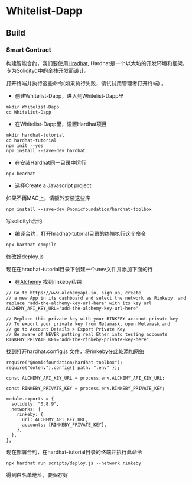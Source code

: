 # Whitelist-Dapp

## Build

### Smart Contract
构建智能合约，我们要使用[Hradhat](https://hardhat.org/), Hardhat是一个以太坊的开发环境和框架，专为Solidityd中的全栈开发而设计。

打开终端并执行这些命令(如果执行失败，请试试用管理者打开终端) 。

- 创建Whitelist-Dapp，进入到Whitelist-Dapp里
 
```
mkdir Whitelist-Dapp
cd Whitelist-Dapp
```

- 在Whitelist-Dapp里，设置Hardhat项目

```
mkdir hardhat-tutorial
cd hardhat-tutorial
npm init --yes
npm install --save-dev hardhat
```
- 在安装Hardhat同一目录中运行
```
npx hearhat
```

* 选择Create a Javascript project

如果不再MAC上，请额外安装这些库
```
npm install --save-dev @nomicfoundation/hardhat-toolbox
```

写solidityh合约

- 编译合约，打开hradhat-tutorial目录的终端执行这个命令
```
npx hardhat compile
```

修改好deploy.js

现在在hradhat-tutorial目录下创建一个.nev文件并添加下面的行

- 在[Alchemy](https://dashboard.alchemy.com/) 找到rinkeby私钥
```
// Go to https://www.alchemyapi.io, sign up, create
// a new App in its dashboard and select the network as Rinkeby, and replace "add-the-alchemy-key-url-here" with its key url
ALCHEMY_API_KEY_URL="add-the-alchemy-key-url-here"

// Replace this private key with your RINKEBY account private key
// To export your private key from Metamask, open Metamask and
// go to Account Details > Export Private Key
// Be aware of NEVER putting real Ether into testing accounts
RINKEBY_PRIVATE_KEY="add-the-rinkeby-private-key-here"
```

找到打开hardhat.config.js 文件，将rinkeby在此处添加网络
```
require("@nomicfoundation/hardhat-toolbox");
require("dotenv").config({ path: ".env" });

const ALCHEMY_API_KEY_URL = process.env.ALCHEMY_API_KEY_URL;

const RINKEBY_PRIVATE_KEY = process.env.RINKEBY_PRIVATE_KEY;

module.exports = {
  solidity: "0.8.9",
  networks: {
    rinkeby: {
      url: ALCHEMY_API_KEY_URL,
      accounts: [RINKEBY_PRIVATE_KEY],
    },
  },
};
```

现在部署合约，在hardhat-tutorial目录的终端并执行此命令
```
npx hardhat run scripts/deploy.js --network rinkeby
```

得到白名单地址，要保存好


